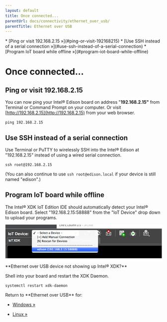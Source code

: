 ```yaml
---
layout: default
title: Once connected...
parentUrl: docs/connectivity/ethernet_over_usb/
parentTitle: Ethernet over USB
---
```


<div id="toc" markdown="1">
* [Ping or visit 192.168.2.15 »](#ping-or-visit-192168215)
* [Use SSH instead of a serial connection »](#use-ssh-instead-of-a-serial-connection)
* [Program IoT board while offline »](#program-iot-board-while-offline)
</div>

# Once connected...

<!-- <div id="related-videos" class="callout video">
* [Ethernet over USB - Intel Edison - Windows (preview)](https://drive.google.com/open?id=0B2ywC78pxngCUWJxZXJiYngycU0&authuser=0)
* [Ethernet over USB - Intel Edison - Mac (preview)](https://drive.google.com/open?id=0B2ywC78pxngCSlJtbTNmNGhVVEU&authuser=0)
</div> -->

## Ping or visit 192.168.2.15

You can now ping your Intel® Edison board on address "**192.168.2.15"** from Terminal or Command Prompt on your computer. Or visit [http://192.168.2.15](http://192.168.2.15) from your web browser.

```
ping 192.168.2.15
```

## Use SSH instead of a serial connection

Use Terminal or PuTTY to wirelessly SSH into the Intel® Edison at "192.168.2.15" instead of using a wired serial connection. 

```
ssh root@192.168.2.15
```

(You can also continue to use `ssh root@edison.local` if your device is still named "edison".)

## Program IoT board while offline

The Intel® XDK IoT Edition IDE should automatically detect your Intel® Edison board. Select "192.168.2.15:58888" from the "IoT Device" drop down to upload your programs. 

!["192.168.2.15:58888" entry selected in "IoT Device" drop down](images/xdk-select_dot_15.png)

<div class="callout troubleshooting" markdown="1">
**Ethernet over USB device not showing up Intel® XDK?**

Shell into your board and restart the XDK Daemon.

```
systemctl restart xdk-daemon
```
</div>

<div class="callout goto" markdown="1">
Return to **Ethernet over USB** for:

* [Windows »](../windows/index.html)
<!-- * [Mac »](../mac/index.html) -->
* [Linux »](../linux/index.html)
</div>
